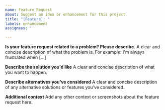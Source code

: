 ```yaml
---
name: Feature Request
about: Suggest an idea or enhancement for this project
title: "[Feature]: "
labels: enhancement
assignees: ''

---
```


**Is your feature request related to a problem? Please describe.**
A clear and concise description of what the problem is. For example: I'm always frustrated when [...]

**Describe the solution you'd like**
A clear and concise description of what you want to happen.

**Describe alternatives you've considered**
A clear and concise description of any alternative solutions or features you've considered.

**Additional context**
Add any other context or screenshots about the feature request here.

